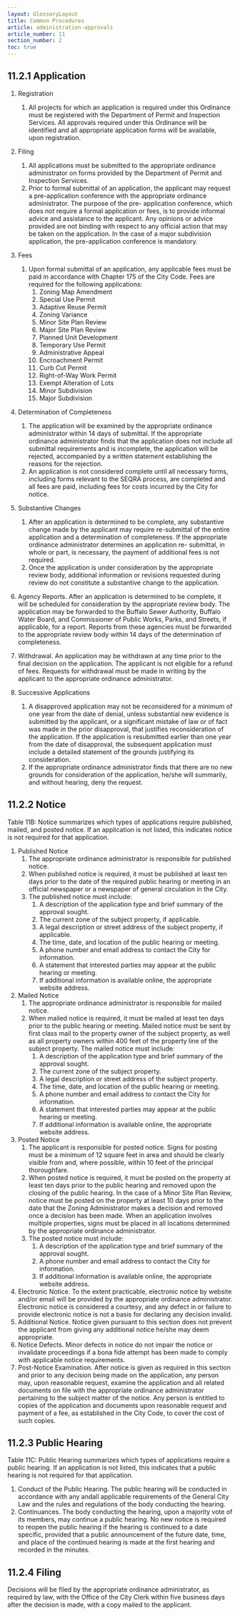 ```yaml
---
layout: GlossaryLayout
title: Common Procedures
article: administration-approvals
article_number: 11
section_number: 2
toc: true
---
```


## 11.2.1 Application

1. Registration
   1. All projects for which an application is required under this Ordinance must be registered with the Department of Permit and Inspection Services. All approvals required under this Ordinance will be identified and all appropriate application forms will be available, upon registration.
2. Filing
   1. All applications must be submitted to the appropriate ordinance administrator on forms provided by the Department of Permit and Inspection Services.
   2. Prior to formal submittal of an application, the applicant may request a pre-application conference with the appropriate ordinance administrator. The purpose of the pre- application conference, which does not require a formal application or fees, is to provide informal advice and assistance to the applicant. Any opinions or advice provided are not binding with respect to any official action that may be taken on the application. In the case of a major subdivision application, the pre-application conference is mandatory.
3. Fees

   1. Upon formal submittal of an application, any applicable fees must be paid in accordance with Chapter 175 of the City Code. Fees are required for the following applications:
      1. Zoning Map Amendment
      2. Special Use Permit
      3. Adaptive Reuse Permit
      4. Zoning Variance
      5. Minor Site Plan Review
      6. Major Site Plan Review
      7. Planned Unit Development
      8. Temporary Use Permit
      9. Administrative Appeal
      10. Encroachment Permit
      11. Curb Cut Permit
      12. Right-of-Way Work Permit
      13. Exempt Alteration of Lots
      14. Minor Subdivision
      15. Major Subdivision

4. Determination of Completeness
   1. The application will be examined by the appropriate ordinance administrator within 14 days of submittal. If the appropriate ordinance administrator finds that the application does not include all submittal requirements and is incomplete, the application will be rejected, accompanied by a written statement establishing the reasons for the rejection.
   2. An application is not considered complete until all necessary forms, including forms relevant to the SEQRA process, are completed and all fees are paid, including fees for costs incurred by the City for notice.
5. Substantive Changes
   1. After an application is determined to be complete, any substantive change made by the applicant may require re-submittal of the entire application and a determination of completeness. If the appropriate ordinance administrator determines an application re- submittal, in whole or part, is necessary, the payment of additional fees is not required.
   2. Once the application is under consideration by the appropriate review body, additional information or revisions requested during review do not constitute a substantive change to the application.
6. Agency Reports. After an application is determined to be complete, it will be scheduled for consideration by the appropriate review body. The application may be forwarded to the Buffalo Sewer Authority, Buffalo Water Board, and Commissioner of Public Works, Parks, and Streets, if applicable, for a report. Reports from these agencies must be forwarded to the appropriate review body within 14 days of the determination of completeness.
7. Withdrawal. An application may be withdrawn at any time prior to the final decision on the application. The applicant is not eligible for a refund of fees. Requests for withdrawal must be made in writing by the applicant to the appropriate ordinance administrator.
8. Successive Applications
   1. A disapproved application may not be reconsidered for a minimum of one year from the date of denial, unless substantial new evidence is submitted by the applicant, or a significant mistake of law or of fact was made in the prior disapproval, that justifies reconsideration of the application. If the application is resubmitted earlier than one year from the date of disapproval, the subsequent application must include a detailed statement of the grounds justifying its consideration.
   2. If the appropriate ordinance administrator finds that there are no new grounds for consideration of the application, he/she will summarily, and without hearing, deny the request.

## 11.2.2 Notice

Table 11B: Notice summarizes which types of applications require published, mailed, and posted notice. If an application is not listed, this indicates notice is not required for that application.

1. Published Notice
   1. The appropriate ordinance administrator is responsible for published notice.
   2. When published notice is required, it must be published at least ten days prior to the date of the required public hearing or meeting in an official newspaper or a newspaper of general circulation in the City.
   3. The published notice must include:
      1. A description of the application type and brief summary of the approval sought.
      2. The current zone of the subject property, if applicable.
      3. A legal description or street address of the subject property, if applicable.
      4. The time, date, and location of the public hearing or meeting.
      5. A phone number and email address to contact the City for information.
      6. A statement that interested parties may appear at the public hearing or meeting.
      7. If additional information is available online, the appropriate website address.
2. Mailed Notice
   1. The appropriate ordinance administrator is responsible for mailed notice.
   2. When mailed notice is required, it must be mailed at least ten days prior to the public hearing or meeting. Mailed notice must be sent by first class mail to the property owner of the subject property, as well as all property owners within 400 feet of the property line of the subject property. The mailed notice must include:
      1. A description of the application type and brief summary of the approval sought.
      2. The current zone of the subject property.
      3. A legal description or street address of the subject property.
      4. The time, date, and location of the public hearing or meeting.
      5. A phone number and email address to contact the City for information.
      6. A statement that interested parties may appear at the public hearing or meeting.
      7. If additional information is available online, the appropriate website address.
3. Posted Notice
   1. The applicant is responsible for posted notice. Signs for posting must be a minimum of 12 square feet in area and should be clearly visible from and, where possible, within 10 feet of the principal thoroughfare.
   2. When posted notice is required, it must be posted on the property at least ten days prior to the public hearing and removed upon the closing of the public hearing. In the case of a Minor Site Plan Review, notice must be posted on the property at least 10 days prior to the date that the Zoning Administrator makes a decision and removed once a decision has been made. When an application involves multiple properties, signs must be placed in all locations determined by the appropriate ordinance administrator.
   3. The posted notice must include:
      1. A description of the application type and brief summary of the approval sought.
      2. A phone number and email address to contact the City for information.
      3. If additional information is available online, the appropriate website address.
4. Electronic Notice. To the extent practicable, electronic notice by website and/or email will be provided by the appropriate ordinance administrator. Electronic notice is considered a courtesy, and any defect in or failure to provide electronic notice is not a basis for declaring any decision invalid.
5. Additional Notice. Notice given pursuant to this section does not prevent the applicant from giving any additional notice he/she may deem appropriate.
6. Notice Defects. Minor defects in notice do not impair the notice or invalidate proceedings if a bona fide attempt has been made to comply with applicable notice requirements.
7. Post-Notice Examination. After notice is given as required in this section and prior to any decision being made on the application, any person may, upon reasonable request, examine the application and all related documents on file with the appropriate ordinance administrator pertaining to the subject matter of the notice. Any person is entitled to copies of the application and documents upon reasonable request and payment of a fee, as established in the City Code, to cover the cost of such copies.

## 11.2.3 Public Hearing

Table 11C: Public Hearing summarizes which types of applications require a public hearing. If an application is not listed, this indicates that a public hearing is not required for that application.

1. Conduct of the Public Hearing. The public hearing will be conducted in accordance with any andall applicable requirements of the General City Law and the rules and regulations of the body conducting the hearing.
2. Continuances. The body conducting the hearing, upon a majority vote of its members, may continue a public hearing. No new notice is required to reopen the public hearing if the hearing is continued to a date specific, provided that a public announcement of the future date, time, and place of the continued hearing is made at the first hearing and recorded in the minutes.

## 11.2.4 Filing

Decisions will be filed by the appropriate ordinance administrator, as required by law, with the Office of the City Clerk within five business days after the decision is made, with a copy mailed to the applicant.
